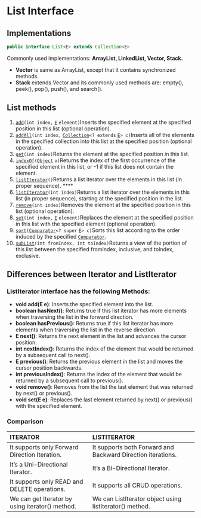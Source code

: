 # List Interface

## Implementations

```java
public interface List<E> extends Collection<E>
```

Commonly used implementations: **ArrayList, LinkedList, Vector, Stack.**

* **Vector** is same as ArrayList, except that it contains synchronized methods.
* **Stack** extends Vector and its commonly used methods are: empty\(\), peek\(\), pop\(\), push\(\), and search\(\). 

## List methods

1.  [`add`](https://docs.oracle.com/javase/8/docs/api/java/util/List.html#add-int-E-)`(int index,` [`E`](https://docs.oracle.com/javase/8/docs/api/java/util/List.html) `element)`Inserts the specified element at the specified position in this list \(optional operation\).
2.  [`addAll`](https://docs.oracle.com/javase/8/docs/api/java/util/List.html#addAll-int-java.util.Collection-)`(int index,` [`Collection`](https://docs.oracle.com/javase/8/docs/api/java/util/Collection.html)`<? extends` [`E`](https://docs.oracle.com/javase/8/docs/api/java/util/List.html)`> c)`Inserts all of the elements in the specified collection into this list at the specified position \(optional operation\).
3.  [`get`](https://docs.oracle.com/javase/8/docs/api/java/util/List.html#get-int-)`(int index)`Returns the element at the specified position in this list.
4.  [`indexOf`](https://docs.oracle.com/javase/8/docs/api/java/util/List.html#indexOf-java.lang.Object-)`(`[`Object`](https://docs.oracle.com/javase/8/docs/api/java/lang/Object.html) `o)`Returns the index of the first occurrence of the specified element in this list, or -1 if this list does not contain the element.
5.  [`listIterator`](https://docs.oracle.com/javase/8/docs/api/java/util/List.html#listIterator--)`()`Returns a list iterator over the elements in this list \(in proper sequence\).  ****
6.  [`listIterator`](https://docs.oracle.com/javase/8/docs/api/java/util/List.html#listIterator-int-)`(int index)`Returns a list iterator over the elements in this list \(in proper sequence\), starting at the specified position in the list.
7.  [`remove`](https://docs.oracle.com/javase/8/docs/api/java/util/List.html#remove-int-)`(int index)`Removes the element at the specified position in this list \(optional operation\).
8.  [`set`](https://docs.oracle.com/javase/8/docs/api/java/util/List.html#set-int-E-)`(int index,` [`E`](https://docs.oracle.com/javase/8/docs/api/java/util/List.html) `element)`Replaces the element at the specified position in this list with the specified element \(optional operation\).
9.  [`sort`](https://docs.oracle.com/javase/8/docs/api/java/util/List.html#sort-java.util.Comparator-)`(`[`Comparator`](https://docs.oracle.com/javase/8/docs/api/java/util/Comparator.html)`<? super` [`E`](https://docs.oracle.com/javase/8/docs/api/java/util/List.html)`> c)`Sorts this list according to the order induced by the specified [`Comparator`](https://docs.oracle.com/javase/8/docs/api/java/util/Comparator.html).
10.  [`subList`](https://docs.oracle.com/javase/8/docs/api/java/util/List.html#subList-int-int-)`(int fromIndex, int toIndex)`Returns a view of the portion of this list between the specified fromIndex, inclusive, and toIndex, exclusive.

## **Differences between Iterator and ListIterator**

### **ListIterator interface has the following Methods:**

* **void add\(E e\)**: Inserts the specified element into the list.
* **boolean hasNext\(\)**: Returns true if this list iterator has more elements when traversing the list in the forward direction.
* **boolean hasPrevious\(\)**: Returns true if this list iterator has more elements when traversing the list in the reverse direction.
* **E next\(\)**: Returns the next element in the list and advances the cursor position.
* **int nextIndex\(\)**: Returns the index of the element that would be returned by a subsequent call to next\(\).
* **E previous\(\)**: Returns the previous element in the list and moves the cursor position backwards.
* **int previousIndex\(\)**: Returns the index of the element that would be returned by a subsequent call to previous\(\).
* **void remove\(\)**: Removes from the list the last element that was returned by next\(\) or previous\(\).
* **void set\(E e\)**: Replaces the last element returned by next\(\) or previous\(\) with the specified element.

### Comparison

| ITERATOR | LISTITERATOR |
| :--- | :--- |
| It supports only Forward Direction Iteration. | It supports both Forward and Backward Direction iterations. |
| It’s a Uni-Directional Iterator. | It’s a Bi-Directional Iterator. |
| It supports only READ and DELETE operations. | It supports all CRUD operations. |
| We can get Iterator by using iterator\(\) method. | We can ListIterator object using listIterator\(\) method. |



